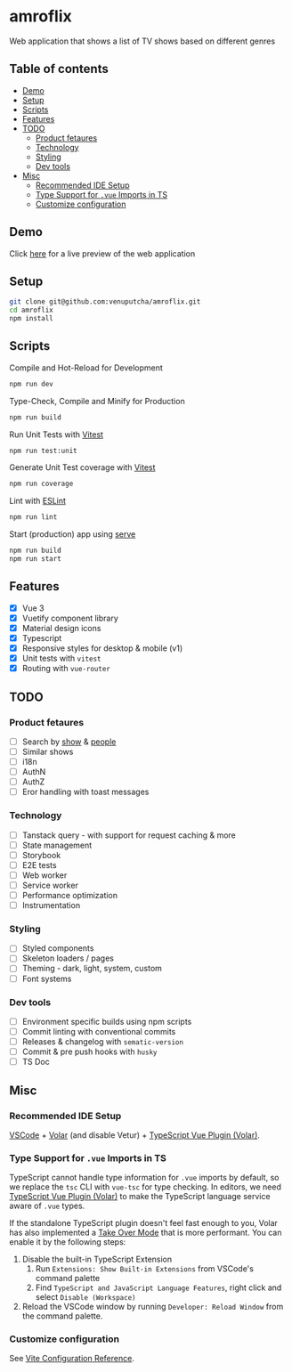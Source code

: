 # amroflix

Web application that shows a list of TV shows based on different genres

## Table of contents

  - [Demo](#demo)
  - [Setup](#setup)
  - [Scripts](#scripts)
  - [Features](#features)
  - [TODO](#todo)
    - [Product fetaures](#product-fetaures)
    - [Technology](#technology)
    - [Styling](#styling)
    - [Dev tools](#dev-tools)
  - [Misc](#misc)
    - [Recommended IDE Setup](#recommended-ide-setup)
    - [Type Support for `.vue` Imports in TS](#type-support-for-vue-imports-in-ts)
    - [Customize configuration](#customize-configuration)

## Demo

Click [here](https://amroflix.herokuapp.com/) for a live preview of the web application

## Setup

```sh
git clone git@github.com:venuputcha/amroflix.git
cd amroflix
npm install
```

## Scripts

Compile and Hot-Reload for Development

```sh
npm run dev
```

Type-Check, Compile and Minify for Production

```sh
npm run build
```

Run Unit Tests with [Vitest](https://vitest.dev/)

```sh
npm run test:unit
```

Generate Unit Test coverage with [Vitest](https://vitest.dev/)

```sh
npm run coverage
```

Lint with [ESLint](https://eslint.org/)

```sh
npm run lint
```

Start (production) app using [serve](https://www.npmjs.com/package/serve)

```sh
npm run build
npm run start
```

## Features

- [x] Vue 3
- [x] Vuetify component library 
- [x] Material design icons
- [x] Typescript
- [x] Responsive styles for desktop & mobile (v1)
- [x] Unit tests with `vitest`
- [x] Routing with `vue-router`

## TODO

### Product fetaures

- [ ] Search by [show](https://www.tvmaze.com/api#show-search) & [people](https://www.tvmaze.com/api#people-search)  
- [ ] Similar shows  
- [ ] i18n  
- [ ] AuthN  
- [ ] AuthZ  
- [ ] Eror handling with toast messages  

### Technology

- [ ] Tanstack query - with support for request caching & more  
- [ ] State management   
- [ ] Storybook  
- [ ] E2E tests  
- [ ] Web worker 
- [ ] Service worker  
- [ ] Performance optimization
- [ ] Instrumentation 

### Styling

- [ ] Styled components  
- [ ] Skeleton loaders / pages  
- [ ] Theming - dark, light, system, custom   
- [ ] Font systems   

### Dev tools
- [ ] Environment specific builds using npm scripts  
- [ ] Commit linting with conventional commits
- [ ] Releases & changelog with `sematic-version`   
- [ ] Commit & pre push hooks with `husky`
- [ ] TS Doc

## Misc

### Recommended IDE Setup

[VSCode](https://code.visualstudio.com/) + [Volar](https://marketplace.visualstudio.com/items?itemName=Vue.volar) (and disable Vetur) + [TypeScript Vue Plugin (Volar)](https://marketplace.visualstudio.com/items?itemName=Vue.vscode-typescript-vue-plugin).

### Type Support for `.vue` Imports in TS

TypeScript cannot handle type information for `.vue` imports by default, so we replace the `tsc` CLI with `vue-tsc` for type checking. In editors, we need [TypeScript Vue Plugin (Volar)](https://marketplace.visualstudio.com/items?itemName=Vue.vscode-typescript-vue-plugin) to make the TypeScript language service aware of `.vue` types.

If the standalone TypeScript plugin doesn't feel fast enough to you, Volar has also implemented a [Take Over Mode](https://github.com/johnsoncodehk/volar/discussions/471#discussioncomment-1361669) that is more performant. You can enable it by the following steps:

1. Disable the built-in TypeScript Extension
    1) Run `Extensions: Show Built-in Extensions` from VSCode's command palette
    2) Find `TypeScript and JavaScript Language Features`, right click and select `Disable (Workspace)`
2. Reload the VSCode window by running `Developer: Reload Window` from the command palette.

### Customize configuration

See [Vite Configuration Reference](https://vitejs.dev/config/).
